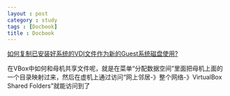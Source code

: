 ```yaml
---
layout : post
category : study
tags : [Docbook]
title : Docbook
---
```


[如何复制已安装好系统的VDI文件作为新的Guest系统磁盘使用?](http://wandering.blog.51cto.com/467932/103353)

在VBox中如何和母机共享文件呢，就是在菜单“分配数据空间”里面把母机上面的一个目录映射过来，然后在虚机上通过访问“网上邻居-》整个网络-》VirtualBox Shared Folders”就能访问到了
